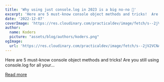 ```yaml
---
title: 'Why using just console.log in 2023 is a big no-no 🚀'
excerpt: 'Here are 5 must-know console object methods and tricks!  Are you still using console.log for all your...'
date: '2022-12-07'
coverImage: 'https://res.cloudinary.com/practicaldev/image/fetch/s--2jV2VCNA--/c_imagga_scale,f_auto,fl_progressive,h_420,q_auto,w_1000/https://dev-to-uploads.s3.amazonaws.com/uploads/articles/lu2hoajzttjs6oire4p0.png'
author:
  name: Koders
  picture: "assets/blog/authors/koders.png"
ogImage:
  url: 'https://res.cloudinary.com/practicaldev/image/fetch/s--2jV2VCNA--/c_imagga_scale,f_auto,fl_progressive,h_420,q_auto,w_1000/https://dev-to-uploads.s3.amazonaws.com/uploads/articles/lu2hoajzttjs6oire4p0.png'
---
```


Here are 5 must-know console object methods and tricks!  Are you still using console.log for all your...

[Read more](https://dev.to/naubit/why-using-just-consolelog-in-2023-is-a-big-no-no-2429)
